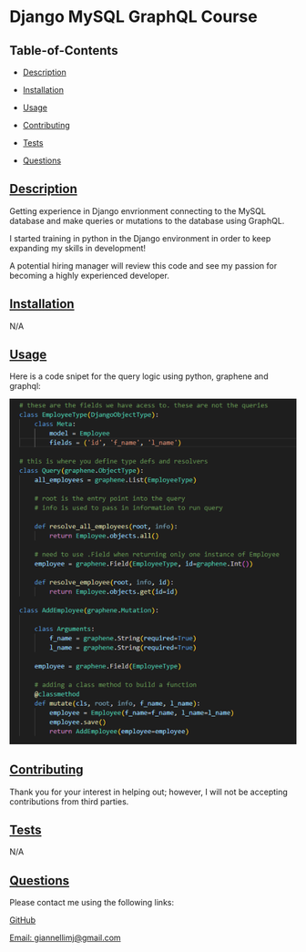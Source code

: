 
  # Django MySQL GraphQL Course
  
   

  ## Table-of-Contents

  * [Description](#description)
  * [Installation](#installation)
  * [Usage](#usage)
   
  * [Contributing](#contributing)
  * [Tests](#tests)
  * [Questions](#questions)
  
  ## [Description](#table-of-contents)

  Getting experience in Django envrionment connecting to the MySQL database and make queries or mutations to the database using GraphQL.

  I started training in python in the Django environment in order to keep expanding my skills in development!

  A potential hiring manager will review this code and see my passion for becoming a highly experienced developer.

  ## [Installation](#table-of-contents)

  N/A

  ## [Usage](#table-of-contents)

  Here is a code snipet for the query logic using python, graphene and graphql:

  ![Code Snipet](sql_graphql/static/assets/img/code-screenshot.png)
  
   

  ## [Contributing](#table-of-contents)
  
  
  Thank you for your interest in helping out; however, I will not be accepting contributions from third parties.
    

  ## [Tests](#table-of-contents)

  N/A

  ## [Questions](#table-of-contents)

  Please contact me using the following links:

  [GitHub](https://github.com/mjgiannelli)

  [Email: giannellimj@gmail.com](mailto:giannellimj@gmail.com)